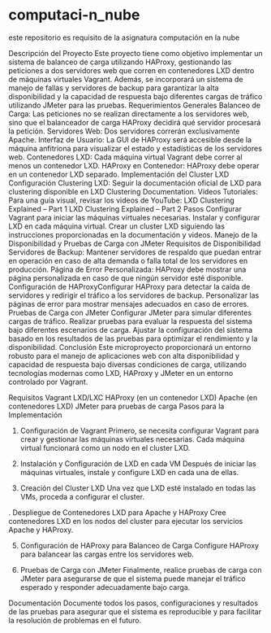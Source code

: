 # computaci-n_nube
este repositorio es requisito de la asignatura computación en la nube

Descripción del Proyecto
Este proyecto tiene como objetivo implementar un sistema de balanceo de carga utilizando HAProxy, gestionando las peticiones a dos servidores web que corren en contenedores LXD dentro de máquinas virtuales Vagrant. Además, se incorporará un sistema de manejo de fallas y servidores de backup para garantizar la alta disponibilidad y la capacidad de respuesta bajo diferentes cargas de tráfico utilizando JMeter para las pruebas.
Requerimientos Generales
Balanceo de Carga: Las peticiones no se realizan directamente a los servidores web, sino que el balanceador de carga HAProxy decidirá qué servidor procesará la petición.
Servidores Web: Dos servidores correrán exclusivamente Apache.
Interfaz de Usuario: La GUI de HAProxy será accesible desde la máquina anfitriona para visualizar el estado y estadísticas de los servidores web.
Contenedores LXD: Cada máquina virtual Vagrant debe correr al menos un contenedor LXD.
HAProxy en Contenedor: HAProxy debe operar en un contenedor LXD separado.
Implementación del Cluster LXD
Configuración
Clustering LXD: Seguir la documentación oficial de LXD para clustering disponible en LXD Clustering Documentation.
Videos Tutoriales: Para una guía visual, revisar los videos de YouTube:
LXD Clustering Explained – Part 1
LXD Clustering Explained – Part 2
Pasos
Configurar Vagrant para iniciar las máquinas virtuales necesarias.
Instalar y configurar LXD en cada máquina virtual.
Crear un cluster LXD siguiendo las instrucciones proporcionadas en la documentación y videos.
Manejo de la Disponibilidad y Pruebas de Carga con JMeter
Requisitos de Disponibilidad
Servidores de Backup: Mantener servidores de respaldo que puedan entrar en operación en caso de alta demanda o falla total de los servidores en producción.
Página de Error Personalizada: HAProxy debe mostrar una página personalizada en caso de que ningún servidor esté disponible.
Configuración de HAProxyConfigurar HAProxy para detectar la caída de servidores y redirigir el tráfico a los servidores de backup.
Personalizar las páginas de error para mostrar mensajes adecuados en caso de errores.
Pruebas de Carga con JMeter
Configurar JMeter para simular diferentes cargas de tráfico.
Realizar pruebas para evaluar la respuesta del sistema bajo diferentes escenarios de carga.
Ajustar la configuración del sistema basado en los resultados de las pruebas para optimizar el rendimiento y la disponibilidad.
Conclusión 
Este microproyecto proporcionará un entorno robusto para el manejo de aplicaciones web con alta disponibilidad y capacidad de respuesta bajo diversas condiciones de carga, utilizando tecnologías modernas como LXD, HAProxy y JMeter en un entorno controlado por Vagrant.

Requisitos
Vagrant
LXD/LXC
HAProxy (en un contenedor LXD)
Apache (en contenedores LXD)
JMeter para pruebas de carga
Pasos para la Implementación
1. Configuración de Vagrant
Primero, se necesita configurar Vagrant para crear y gestionar las máquinas virtuales necesarias. Cada máquina virtual funcionará como un nodo en el cluster LXD.

2. Instalación y Configuración de LXD en cada VM
Después de iniciar las máquinas virtuales, instale y configure LXD en cada una de ellas.

3. Creación del Cluster LXD
Una vez que LXD esté instalado en todas las VMs, proceda a configurar el cluster.

. Despliegue de Contenedores LXD para Apache y HAProxy
Cree contenedores LXD en los nodos del cluster para ejecutar los servicios Apache y HAProxy.

5. Configuración de HAProxy para Balanceo de Carga
Configure HAProxy para balancear las cargas entre los servidores web.

6. Pruebas de Carga con JMeter
Finalmente, realice pruebas de carga con JMeter para asegurarse de que el sistema puede manejar el tráfico esperado y responder adecuadamente bajo carga.

Documentación
Documente todos los pasos, configuraciones y resultados de las pruebas para asegurar que el sistema es reproducible y para facilitar la resolución de problemas en el futuro.
